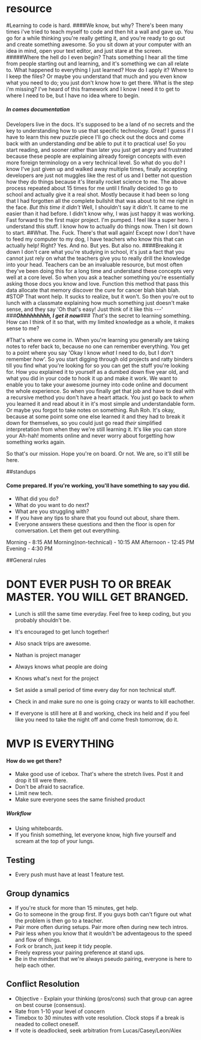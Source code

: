 # resource
#Learning to code is hard.
####We know, but why?
There's been many times i've tried to teach myself to code and then hit a wall and gave up.
You go for a while thinking you're really getting it, and you're ready to go out and create something awesome.
So you sit down at your computer with an idea in mind, open your text editor, and just stare at the screen.
#####Where the hell do I even begin?
Thats something I hear all the time from people starting out and learning, and it's something we can all relate to.
What happened to everything I just learned? How do I apply it? Where to I keep the files?
Or maybe you understand that much and you even know what you need to do; you just don't know how to get there. What is the step i'm missing? I've heard of this framework and I know I need it to get to where I need to be, but I have no idea where to begin.

##### In comes documentation
Developers live in the docs. It's supposed to be a land of no secrets and the key to understanding how to use that specific technology.
Great! I guess if I have to learn this new puzzle piece I'll go check out the docs and come back with an understanding *and* be able to put it to practical use!
So you start reading, and sooner rather than later you just get angry and frustrated because these people are explaining already foreign concepts with even more foreign terminology on a very technical level. So what do you do? I know I've just given up and walked away multiple times, finally accepting developers are just not muggles like the rest of us and I better not question how they do things because it's literally rocket science to me.
The above process repeated about 15 times for me until I finally decided to go to school and actually give it a real shot. Mostly because it had been so long that I had forgotten all the complete bullshit that was about to hit me right in the face.
*But this time it didn't*
Well, I shouldn't say it didn't. It came to me easier than it had before. I didn't know why, I was just happy it was working. Fast forward to the first major project. I'm pumped. I feel like a super hero. I understand this stuff. I know how to actually do things now. Then I sit down to start.
##What. The. Fuck.
There's that wall again! Except now I don't have to feed my computer to my dog, I have teachers who know this that can actually help! Right? Yes. And no. But yes. But also no.
####Breaking it down
I don't care what you're studying in school, it's just a fact that you cannot just rely on what the teachers give you to really drill the knowledge into your head. Teachers can be an invaluable resource, but most often they've been doing this for a long time and understand these concepts very well at a core level. So when you ask a teacher something you're essentially asking those docs you know and love. Function this method that pass this data allocate that memory discover the cure for cancer blah blah blah.
#STOP
That wont help. It sucks to realize, but it won't. So then you're out to lunch with a classmate explaining how much something just doesn't make sense, and they say 'Oh that's easy! Just think of it like this ---'
###**_Ohhhhhhhhh, I get it now_**###
*That's* the secret to learning something. How can I think of it so that, with my limited knowledge as a whole, it makes sense to me?

#That's where we come in.
When you're learning you generally are taking notes to refer back to, because no one can remember everything. You get to a point where you say 'Okay I know *what* I need to do, but I don't remember *how*'. So you start digging through old projects and ratty binders till you find what you're looking for so you can get the stuff you're looking for. How you explained it to yourself as a dumbed down five year old, and what you did in your code to hook it up and make it work. We want to enable you to take your awesome journey into code online and document the whole experience. So when you finally get that job and have to deal with a recursive method you don't have a heart attack. You just go back to *when* you learned it and read about it in it's most simple and understandable form. Or maybe you forgot to take notes on something. Ruh Roh. It's okay, because at some point some one else learned it and they had to break it down for themselves, so you could just go read *their* simplified interpretation from when they we're still learning it. It's like you can store your Ah-hah! moments online and never worry about forgetting how something works again.

So that's our mission. Hope you're on board. Or not. We are, so it'll still be here.









##standups
#### Come prepared. If you're working, you'll have something to say you did.

* What did you do?
* What do you want to do next?
* What are you struggling with?
* If you have any tips to share that you found out about, share them.
* Everyone answers these questions and then the floor is open for conversation. Let them get out everything.

Morning - 8:15 AM
Morning(non-technical) - 10:15 AM
Afternoon -  12:45 PM
Evening - 4:30 PM

##General rules
# DONT EVER PUSH TO OR BREAK MASTER. YOU WILL GET BRANGED.

* Lunch is still the same time everyday. Feel free to keep coding, but you probably shouldn't be.
* It's encouraged to get lunch together!
* Also snack trips are awesome.


* Nathan is project manager
*   Always knows what people are doing
*   Knows what's next for the project

* Set aside a small period of time every day for non technical stuff.
* Check in and make sure no one is going crazy or wants to kill eachother.

* If everyone is still here at 8 and working, check ins held and if you feel like you need to take the night off and come fresh tomorrow, do it.

# MVP IS EVERYTHING
#### How do we get there?
* Make good use of icebox. That's where the stretch lives. Post it and drop it till were there.
* Don't be afraid to sacrafice.
* Limit new tech.
* Make sure everyone sees the same finished product

##### Workflow
* Using whiteboards.
* If you finish something, let everyone know, high five yourself and scream at the top of your lungs.

## Testing
* Every push must have at least 1 feature test.

## Group dynamics
* If you're stuck for more than 15 minutes, get help.
* Go to someone in the group first. If you guys both can't figure out what the problem is then go to a teacher.
* Pair more often during setups. Pair more often during new tech intros.
* Pair less when you know that it wouldn't be adventageous to the speed and flow of things.
* Fork or branch, just keep it tidy people.
* Freely express your pairing preference at stand ups.
* Be in the mindset that we're always pseudo pairing, everyone is here to help each other.


## Conflict Resolution
* Objective - Explain your thinking (pros/cons) such that group can agree on best course (consensus).
* Rate from 1-10 your level of concern
* Timebox to 30 minutes with vote resolution. Clock stops if a break is neaded to collect oneself.
* If vote is deadlocked, seek arbitration from Lucas/Casey/Leon/Alex









